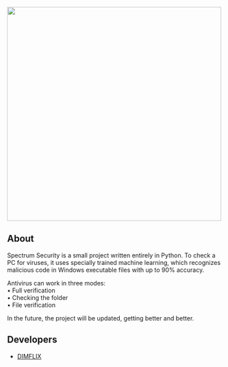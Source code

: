 <p>
      <img src="https://i.ibb.co/VCpbKjp/Nl-Pcf-EAG-Rq-N6-Ss-T-0-TNIt1-ZVezq-Ihs7n4-IEfbo9-JNOn-Gkhz-V-N8h9tb-H7-Tvp-Q0.jpg" width=500>
</p>


## About

Spectrum Security is a small project written entirely in Python.
To check a PC for viruses, it uses specially trained machine learning, which recognizes malicious code in Windows executable files with up to 90% accuracy.

Antivirus can work in three modes:<br>
• Full verification<br>
• Checking the folder<br>
• File verification<br>

In the future, the project will be updated, getting better and better.



## Developers

- [DIMFLIX](https://github.com/DIMFLIX-OFFICIAL)

